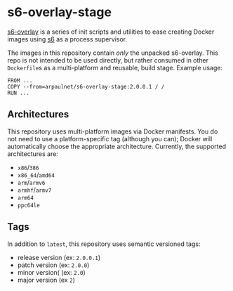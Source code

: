 # s6-overlay-stage
[s6-overlay](https://github.com/just-containers/s6-overlay) is a series of init scripts and utilities to ease creating Docker images using [s6](http://skarnet.org/software/s6/overview.html) as a process supervisor.  

The images in this repository contain _only_ the unpacked s6-overlay.  This repo is not intended to be used directly, but rather consumed in other `Dockerfile`s as a multi-platform and reusable, build stage.  Example usage:
```
FROM ...
COPY --from=arpaulnet/s6-overlay-stage:2.0.0.1 / /
RUN ...
```

## Architectures
This repository uses multi-platform images via Docker manifests.  You do not need to use a platform-specific tag (although you can); Docker will automatically choose the appropriate architecture.  Currently, the supported architectures are:
* `x86`/`386`
* `x86_64`/`amd64`
* `arm`/`armv6`
* `armhf`/`armv7`
* `arm64`
* `ppc64le`

## Tags
In addition to `latest`, this repository uses semantic versioned tags:
* release version (ex: `2.0.0.1`)
* patch version (ex: `2.0.0`)
* minor version( (ex: `2.0`)
* major version (ex `2`)
